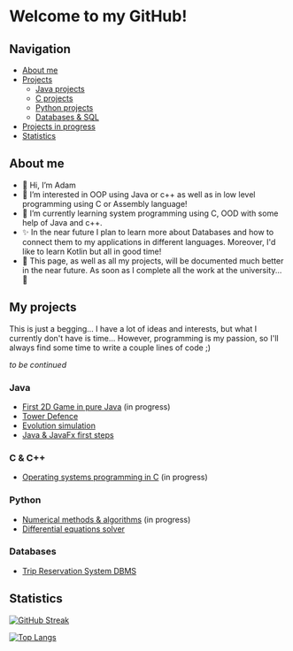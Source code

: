 # Welcome to my GitHub!

## Navigation

- [About me](#about-me)
- [Projects](#my-projects)
  - [Java projects](#java)
  - [C projects](#c--c)
  - [Python projects](#python)
  - [Databases & SQL](#databases)
- [Projects in progress](#projects-in-progress)
- [Statistics](#statistics)

## About me

- 👋 Hi, I’m Adam
- 👀 I’m interested in OOP using Java or c++ as well as in low level programming using C or Assembly language!
- 🌱 I’m currently learning system programming using C, OOD with some help of Java and c++.
- ✨ In the near future I plan to learn more about Databases and how to connect them to my applications in different
  languages. Moreover, I'd like to learn Kotlin but all in good time!
- :speech_balloon: This page, as well as all my projects, will be documented much better in the near future. As soon as I complete all the work at the university... :thinking:

## My projects

This is just a begging... I have a lot of ideas and interests, but what I currently don't have is time... However,
programming is my passion, so I'll always find some time to write a couple lines of code ;)

*to be continued*
### Java
- [First 2D Game in pure Java](https://github.com/Errno-404/Java2DGame) (in progress)
- [Tower Defence](https://github.com/Errno-404/tower-defence)
- [Evolution simulation](https://github.com/Errno-404/evolution-simulation)
- [Java & JavaFx first steps](https://github.com/Errno-404/first-javafx-project)
### C & C++
- [Operating systems programming in C](https://github.com/Errno-404/operating-systems) (in progress)
### Python
- [Numerical methods & algorithms](https://github.com/Errno-404/mownit) (in progress)
- [Differential equations solver](https://github.com/Errno-404/differential-equations-solver)
### Databases
- [Trip Reservation System DBMS](https://github.com/Errno-404/oracle_dbms)


## Statistics

[![GitHub Streak](http://github-readme-streak-stats.herokuapp.com?user=Errno-404&theme=blood&border_radius=5)](#statistics)

[![Top Langs](https://github-readme-stats.vercel.app/api/top-langs/?username=Errno-404)](#statistics)
